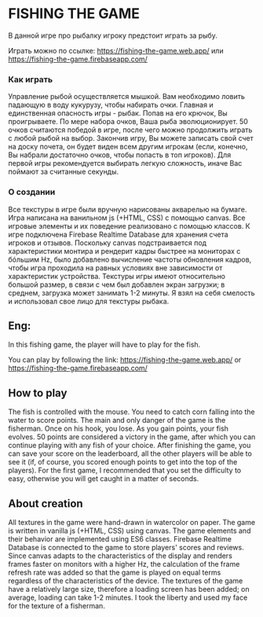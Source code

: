 # FISHING THE GAME 

В данной игре про рыбалку игроку предстоит играть за рыбу. 

Играть можно по ссылке:
https://fishing-the-game.web.app/
или
https://fishing-the-game.firebaseapp.com/

### Как играть 
Управление рыбой осуществляется мышкой. Вам необходимо ловить падающую в воду кукурузу, чтобы набирать очки. Главная и единственная опасность игры - рыбак. Попав на его крючок, Вы проигрываете.
По мере набора очков, Ваша рыба эволюционирует. 50 очков считаются победой в игре, после чего можно продолжить играть с любой рыбой на выбор. Закончив игру, Вы можете записать свой счет на доску почета, он будет виден всем другим игрокам (если, конечно, Вы набрали достаточно очков, чтобы попасть в топ игроков). Для первой игры рекомендуется выбирать легкую сложность, иначе Вас поймают за считанные секунды.

### О создании
Все текстуры в игре были вручную нарисованы акварелью на бумаге.
Игра написана на ванильном js (+HTML, CSS) с помощью canvas. Все игровые элементы и их поведение реализовано с помощью классов. К игре подключена Firebase Realtime Database для хранения счета игроков и отзывов. 
Поскольку canvas подстраивается под характеристики монтира и рендерит кадры быстрее на мониторах с бóльшим Hz, было добавлено вычисление частоты обновления кадров, чтобы игра проходила на равных условиях вне зависимости от характеристик устройства. 
Текстуры игры имеют относительно большой размер, в связи с чем был добавлен экран загрузки; в среднем, загрузка может занимать 1-2 минуты. 
Я взял на себя смелость и использовал свое лицо для текстуры рыбака. 


## Eng:

In this fishing game, the player will have to play for the fish.

You can play by following the link:
https://fishing-the-game.web.app/
or
https://fishing-the-game.firebaseapp.com/


## How to play
The fish is controlled with the mouse. You need to catch corn falling into the water to score points. The main and only danger of the game is the fisherman. Once on his hook, you lose.
As you gain points, your fish evolves. 50 points are considered a victory in the game, after which you can continue playing with any fish of your choice. After finishing the game, you can save your score on the leaderboard, all the other players will be able to see it (if, of course, you scored enough points to get into the top of the players). For the first game, I recommended that you set the difficulty to easy, otherwise you will get caught in a matter of seconds.

## About creation
All textures in the game were hand-drawn in watercolor on paper.
The game is written in vanilla js (+HTML, CSS) using canvas. The game elements and their behavior are implemented using ES6 classes. Firebase Realtime Database is connected to the game to store players' scores and reviews.
Since canvas adapts to the characteristics of the display and renders frames faster on monitors with a higher Hz, the calculation of the frame refresh rate was added so that the game is played on equal terms regardless of the characteristics of the device.
The textures of the game have a relatively large size, therefore a loading screen has been added; on average, loading can take 1-2 minutes.
I took the liberty and used my face for the texture of a fisherman.

